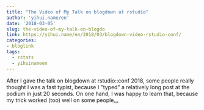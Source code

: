 ```yaml
---
title: "The Video of My Talk on blogdown at rstudio"
author: 'yihui.name/en'
date: '2018-03-05'
slug: the-video-of-my-talk-on-blogdo
link: https://yihui.name/en/2018/03/blogdown-video-rstudio-conf/
categories:
- bloglink
tags:
  - rstats
  - yihuinameen
---
```


After I gave the talk on blogdown at rstudio::conf 2018, some people really thought I was a fast typist, because I "typed" a relatively long post at the podium in just 20 seconds. On one hand, I was happy to learn that, because my trick worked (too) well on some people[... <i class="fas fa-external-link-alt"></i>](https://yihui.name/en/2018/03/blogdown-video-rstudio-conf/)

